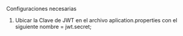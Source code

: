 Configuraciones necesarias
1. Ubicar la Clave de JWT en el archivo aplication.properties con el siguiente nombre = jwt.secret;
